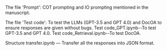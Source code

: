 The file 'Prompt': COT prompting and IO prompting mentioned in the manuscript.

The file 'Test code': To test the LLMs (GPT-3.5 and GPT 4.0) and DocOA to ensure responses are given without bugs.
Test code_GPT.ipynb--To test GPT-3.5 and GPT 4.0.
Test code_Retrieval.ipynb--To test DocOA.

Structure transfer.ipynb — Transfer all the responses into JSON format.
